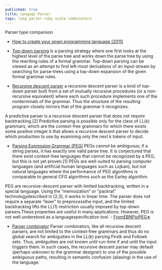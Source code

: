 ```yaml
---
published: true
title: Langage Parser
tags: lang parser ruby scala combinators
---
```

Parser type comparison

- [How to create your onwn programming language (2011)](http://index-of.es/OS/Create%20Your%20Own%20Programming%20Language.pdf#page=19&zoom=100,0,293)

- [Top-down parsing](https://en.wikipedia.org/wiki/Top-down_parsing)
is a parsing strategy where one first looks at the highest level of the parse tree and works down the parse tree by using the rewriting rules of a formal grammar.
Top-down parsing can be viewed as an attempt to find left-most derivations of an input-stream by searching for parse-trees using a top-down expansion of the given formal grammar rules.

- [Recursive descent parser](https://en.wikipedia.org/wiki/Recursive_descent_parser)
 a recursive descent parser is a kind of top-down parser built from a set of mutually recursive procedures (or a non-recursive equivalent) where each such procedure implements one of the nonterminals of the grammar. Thus the structure of the resulting program closely mirrors that of the grammar it recognizes.
 
 A predictive parser is a recursive descent parser that does not require backtracking.[2] Predictive parsing is possible only for the class of LL(k) grammars, which are the context-free grammars for which there exists some positive integer k that allows a recursive descent parser to decide which production to use by examining only the next k tokens of input.
 

- [Parsing Expression Grammar (PEG)](https://en.wikipedia.org/wiki/Parsing_expression_grammar)
PEGs cannot be ambiguous; if a string parses, it has exactly one valid parse tree. It is conjectured that there exist context-free languages that cannot be recognized by a PEG, but this is not yet proven.[1] PEGs are well-suited to parsing computer languages (and artificial human languages such as Lojban), but not natural languages where the performance of PEG algorithms is comparable to general CFG algorithms such as the Earley algorithm.

PEG are recursive-descent parser with limited backtracking, written in a special language. Using the ”memoization” or ”packrat” technologydescribed in [2,3], it works in linear time. The parser does not require a separate ”lexer” to preprocessthe input, and the limited backtracking lifts the LL(1) restriction usually imposed by top-down parsers.These properties are useful in many applications. However, PEG is not well understood as a languagespecification tool.
	- [FromEBNFtoPEG∗](http://www.romanredz.se/papers/FI2013.pdf)
    
- [Parser combinator](https://en.wikipedia.org/wiki/Parser_combinator)
Parser combinators, like all recursive descent parsers, are not limited to the context-free grammars and thus do no global search for ambiguities in the LL(k) parsing Firstk and Followk sets. Thus, ambiguities are not known until run-time if and until the input triggers them. In such cases, the recursive descent parser may default (perhaps unknown to the grammar designer) to one of the possible ambiguous paths, resulting in semantic confusion (aliasing) in the use of the language. 